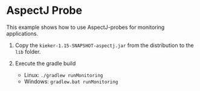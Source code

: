 # AspectJ Probe

This example shows how to use AspectJ-probes for monitoring applications.

1. Copy the `kieker-1.15-SNAPSHOT-aspectj.jar` from the distribution
   to the `lib` folder.

1. Execute the gradle build
   - Linux: `./gradlew runMonitoring`
   - Windows: `gradlew.bat runMonitoring`

